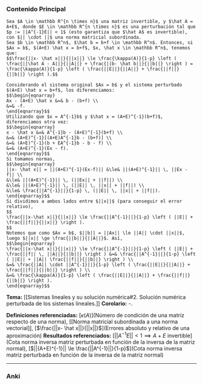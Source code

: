### Contenido Principal

```ad-theorem
Sea $A \in \mathbb R^{n \times n}$ una matriz invertible, y $\hat A = A+E$, donde $E \in \mathbb R^{n \times n}$ es una perturbación tal que $p := ||A^{-1}E|| < 1$ (esto garantiza que $\hat A$ es invertible), con $|| \cdot ||$ una norma matricial subordinada.
Sea $b \in \mathbb R^n$, $\hat b = b+f \in \mathbb R^n$. Entonces, si $Ax = b$, $(A+E) \hat x = b+f$, $x, \hat x \in \mathbb R^n$, tenemos que:
$$\frac{||x- \hat x||}{||x||} \le \frac{\kappa(A)}{1-p} \left ( \frac{||\hat A - A||}{||A||} + \frac{||b- \hat b||}{||b||} \right ) = \frac{\kappa(A)}{1-p} \left ( \frac{||E||}{||A||} + \frac{||f||}{||b||} \right ).$$
```

```ad-proof
Considerando el sistema original $Ax = b$ y el sistema perturbado $(A+E) \hat x = b+f$, los diferenciamos:
$$\begin{eqnarray}
Ax - (A+E) \hat x &=& b - (b+f) \\
&=& -f.
\end{eqnarray}$$
Utilizando que $x = A^{-1}b$ y $\hat x = (A+E)^{-1}(b+f)$, diferenciamos otra vez:
$$\begin{eqnarray}
x - \hat x &=& A^{-1}b - (A+E)^{-1}(b+f) \\
&=& (A+E)^{-1}[(A+E)A^{-1}b - (b+f)] \\
&=& (A+E)^{-1}(b + EA^{-1}b - b - f) \\
&=& (A+E)^{-1}(Ex - f).
\end{eqnarray}$$
Si tomamos normas,
$$\begin{eqnarray}
||x- \hat x|| = ||(A+E)^{-1}(Ex-f)|| &\le& ||(A+E)^{-1}|| \, ||Ex - f|| \\
&\le& ||(A+E)^{-1}|| \, (||Ex|| + ||f||) \\
&\le& ||(A+E)^{-1}|| \, (||E|| \, ||x|| + ||f||) \\
&\le& \frac{||A^{-1}||}{1-p} \, (||E|| \, ||x|| + ||f||).
\end{eqnarray}$$
Si dividimos a ambos lados entre $||x||$ (para conseguir el error relativo),
$$
\frac{||x-\hat x||}{||x||} \le \frac{||A^{-1}||}{1-p} \left ( ||E|| + \frac{||f||}{||x||} \right ).
$$
Notemos que como $Ax = b$, $||b|| = ||Ax|| \le ||A|| \cdot ||x||$, luego $||x|| \ge \frac{||b||}{||A||}$. Así,
$$\begin{eqnarray}
\frac{||x-\hat x||}{||x||} \le \frac{||A^{-1}||}{1-p} \left ( ||E|| + \frac{||f|| \, ||A||}{||b||} \right ) &=& \frac{||A^{-1}||}{1-p} \left ( ||E|| + ||A|| \frac{||f||}{||b||} \right ) \\
&=& \frac{||A|| \cdot ||A^{-1}||}{1-p} \left ( \frac{||E||}{||A||} + \frac{||f||}{||b||} \right ) \\
&=& \frac{\kappa(A)}{1-p} \left ( \frac{||E||}{||A||} + \frac{||f||}{||b||} \right ).
\end{eqnarray}$$
```

**Tema:** [[Sistemas lineales y su solución numérica#2. Solución numérica perturbada de los sistemas lineales.]]
**Corolario:** -.

**Definiciones referenciadas:** [$\kappa(A)$](Número de condición de una matriz respecto de una norma), [[Norma matricial subordinada a una norma vectorial]], [$\frac{||x- \hat x||}{||x||}$](Errores absoluto y relativo de una aproximación) 
**Resultados referenciados:** [$||A^{-1}E|| < 1 \implies A+E$ invertible](Cota norma inversa matriz perturbada en función de la inversa de la matriz normal), [$||(A+E)^{-1}|| \le \frac{||A^{-1}||}{1-p}$](Cota norma inversa matriz perturbada en función de la inversa de la matriz normal)

---
### Anki
